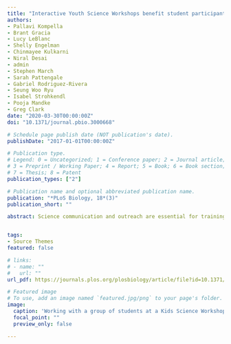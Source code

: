 ```yaml
---
title: "Interactive Youth Science Workshops benefit student participants and graduate student mentors"
authors:
- Pallavi Kompella
- Brant Gracia
- Lucy LeBlanc
- Shelly Engelman
- Chinmayee Kulkarni
- Niral Desai
- admin
- Stephen March
- Sarah Pattengale
- Gabriel Rodriguez-Rivera
- Seung Woo Ryu
- Isabel Strohkendl
- Pooja Mandke
- Greg Clark
date: "2020-03-30T00:00:00Z"
doi: "10.1371/journal.pbio.3000668"

# Schedule page publish date (NOT publication's date).
publishDate: "2017-01-01T00:00:00Z"

# Publication type.
# Legend: 0 = Uncategorized; 1 = Conference paper; 2 = Journal article;
# 3 = Preprint / Working Paper; 4 = Report; 5 = Book; 6 = Book section;
# 7 = Thesis; 8 = Patent
publication_types: ["2"]

# Publication name and optional abbreviated publication name.
publication: "*PLoS Biology, 18*(3)"
publication_short: ""

abstract: Science communication and outreach are essential for training the next generation of scientists and raising public awareness for science. Providing effective science, technology, engineering, and mathematics (STEM) educational outreach to students in classrooms is challenging because of the need to form partnerships with teachers, the time commitment required for the presenting scientist, and the limited class time allotted for presentations. In our Present Your Ph.D. Thesis to a 12-Year Old outreach project, our novel solution to this problem is hosting a youth science workshop (YSW) on our university campus. The YSW is an interpersonal science communication and outreach experience in which graduate students from diverse scientific disciplines introduce middle and high school students to their cutting-edge research and mentor them to develop a white-board presentation to communicate the research to the workshop audience. Our assessment of the YSW indicated that participating young students expressed significantly more positive attitudes toward science and increased motivation to work in a STEM career after attending the workshop. Qualitative follow-up interviews with participating graduate students’ show that even with minimal time commitment, an impactful science communication training experience can be achieved. The YSW is a low-cost, high-reward educational outreach event amenable to all disciplines of science. It enhances interest and support of basic science research while providing opportunities for graduate students to engage with the public, improve their science communication skills, and enhance public understanding of science. This YSW model can be easily implemented at other higher education institutions to globally enhance science outreach initiatives.


tags:
- Source Themes
featured: false

# links:
# - name: ""
#   url: ""
url_pdf: https://journals.plos.org/plosbiology/article/file?id=10.1371/journal.pbio.3000668&type=printable

# Featured image
# To use, add an image named `featured.jpg/png` to your page's folder.
image:
  caption: 'Working with a group of students at a Kids Science Workshop'
  focal_point: ""
  preview_only: false

---
```

